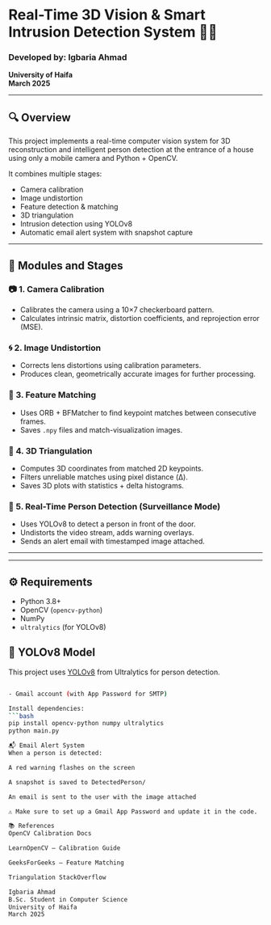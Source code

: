 # Real-Time 3D Vision & Smart Intrusion Detection System 🚨🎥

### Developed by: Igbaria Ahmad  
**University of Haifa**  
**March 2025**

---

## 🔍 Overview
This project implements a real-time computer vision system for 3D reconstruction and intelligent person detection at the entrance of a house using only a mobile camera and Python + OpenCV.

It combines multiple stages:
- Camera calibration
- Image undistortion
- Feature detection & matching
- 3D triangulation
- Intrusion detection using YOLOv8
- Automatic email alert system with snapshot capture

---

## 🧠 Modules and Stages

### 📷 1. Camera Calibration
- Calibrates the camera using a 10×7 checkerboard pattern.
- Calculates intrinsic matrix, distortion coefficients, and reprojection error (MSE).

### 🌀 2. Image Undistortion
- Corrects lens distortions using calibration parameters.
- Produces clean, geometrically accurate images for further processing.

### 🧩 3. Feature Matching
- Uses ORB + BFMatcher to find keypoint matches between consecutive frames.
- Saves `.npy` files and match-visualization images.

### 🧠 4. 3D Triangulation
- Computes 3D coordinates from matched 2D keypoints.
- Filters unreliable matches using pixel distance (Δ).
- Saves 3D plots with statistics + delta histograms.

### 🚨 5. Real-Time Person Detection (Surveillance Mode)
- Uses YOLOv8 to detect a person in front of the door.
- Undistorts the video stream, adds warning overlays.
- Sends an alert email with timestamped image attached.

---


---

## ⚙️ Requirements

- Python 3.8+
- OpenCV (`opencv-python`)
- NumPy
- `ultralytics` (for YOLOv8)

## 🧠 YOLOv8 Model

This project uses [YOLOv8](https://github.com/ultralytics/ultralytics) from Ultralytics for person detection.
```bash

- Gmail account (with App Password for SMTP)

Install dependencies:
```bash
pip install opencv-python numpy ultralytics
python main.py

📬 Email Alert System
When a person is detected:

A red warning flashes on the screen

A snapshot is saved to DetectedPerson/

An email is sent to the user with the image attached

⚠️ Make sure to set up a Gmail App Password and update it in the code.

📚 References
OpenCV Calibration Docs

LearnOpenCV – Calibration Guide

GeeksForGeeks – Feature Matching

Triangulation StackOverflow

Igbaria Ahmad
B.Sc. Student in Computer Science
University of Haifa
March 2025

